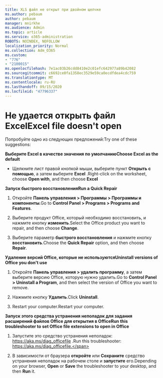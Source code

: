 ```yaml
---
title: XLS файл не открыт при двойном щелчке
ms.author: pebaum
author: pebaum
manager: mnirkhe
ms.audience: Admin
ms.topic: article
ms.service: o365-administration
ROBOTS: NOINDEX, NOFOLLOW
localization_priority: Normal
ms.collection: Adm_O365
ms.custom:
- "776"
- "2100015"
ms.openlocfilehash: 7e1ac03b26cdd8410e2c01efc642977a89b42082
ms.sourcegitcommit: c6692ce0fa1358ec3529e59ca0ecdfdea4cdc759
ms.translationtype: MT
ms.contentlocale: ru-RU
ms.lasthandoff: 09/15/2020
ms.locfileid: "47796337"
---
```

# <a name="excel-file-doesnt-open"></a><span data-ttu-id="9a800-102">Не удается открыть файл Excel</span><span class="sxs-lookup"><span data-stu-id="9a800-102">Excel file doesn't open</span></span>

<span data-ttu-id="9a800-103">Попробуйте одно из следующих предложений:</span><span class="sxs-lookup"><span data-stu-id="9a800-103">Try one of these suggestions:</span></span>

<span data-ttu-id="9a800-104">**Выберите Excel в качестве значения по умолчанию**</span><span class="sxs-lookup"><span data-stu-id="9a800-104">**Choose Excel as the default**</span></span>

* <span data-ttu-id="9a800-105">Щелкните лист правой кнопкой мыши, выберите пункт **Открыть с помощью**, а затем выберите **Excel** .</span><span class="sxs-lookup"><span data-stu-id="9a800-105">Right-click on the worksheet, choose **Open with**, and then choose **Excel**</span></span>

<span data-ttu-id="9a800-106">**Запуск быстрого восстановления**</span><span class="sxs-lookup"><span data-stu-id="9a800-106">**Run a Quick Repair**</span></span>

1. <span data-ttu-id="9a800-107">Откройте **Панель управления > Программы > Программы и компоненты**.</span><span class="sxs-lookup"><span data-stu-id="9a800-107">Go to **Control Panel > Programs > Programs and Features**.</span></span>

2. <span data-ttu-id="9a800-108">Выберите продукт Office, который необходимо восстановить, и нажмите кнопку **изменить**.</span><span class="sxs-lookup"><span data-stu-id="9a800-108">Select the Office product you want to repair, and then choose **Change**.</span></span>

3. <span data-ttu-id="9a800-109">Выберите параметр **быстрого восстановления** и нажмите кнопку **восстановить**.</span><span class="sxs-lookup"><span data-stu-id="9a800-109">Choose the **Quick Repair** option, and then choose **Repair**.</span></span>

<span data-ttu-id="9a800-110">**Удаление версий Office, которые не используются**</span><span class="sxs-lookup"><span data-stu-id="9a800-110">**Uninstall versions of Office you don't use**</span></span>

1. <span data-ttu-id="9a800-111">Откройте **Панель управления > удалить программу**, а затем выберите версию Office, которую нужно удалить.</span><span class="sxs-lookup"><span data-stu-id="9a800-111">Go to **Control Panel > Uninstall a Program**, and then select the version of Office you want to remove.</span></span>

2. <span data-ttu-id="9a800-112">Нажмите кнопку **Удалить**.</span><span class="sxs-lookup"><span data-stu-id="9a800-112">Click **Uninstall**.</span></span>

3. <span data-ttu-id="9a800-113">Restart your computer.</span><span class="sxs-lookup"><span data-stu-id="9a800-113">Restart your computer.</span></span>

<span data-ttu-id="9a800-114">**Запуск этого средства устранения неполадок для задания расширений файлов Office для открытия в Office**</span><span class="sxs-lookup"><span data-stu-id="9a800-114">**Run this troubleshooter to set Office file extensions to open in Office**</span></span>

1. <span data-ttu-id="9a800-115">Запустите это средство устранения неполадок: https://aka.ms/diag_officefile .</span><span class="sxs-lookup"><span data-stu-id="9a800-115">Run this troubleshooter: https://aka.ms/diag_officefile.</span></span>

2. <span data-ttu-id="9a800-116">В зависимости от браузера **откройте** или **Сохраните** средство устранения неполадок на рабочем столе и **запустите** его.</span><span class="sxs-lookup"><span data-stu-id="9a800-116">Depending on your browser, **Open** or **Save** the troubleshooter to your desktop, and then **Run** it.</span></span>
